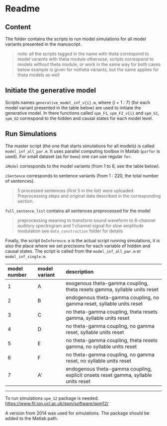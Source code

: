 # Readme

## Content

The folder contains the scripts to run model simulations for all model variants presented in the manuscript.

> note: all the scripts tagged in the name with theta correspond to model varaints with theta module
> otherwise, scripts correspond to models without theta module, or work in the same way for both cases
> below example is given for notheta variants, but the same applies for theta models as well

## Initiate the generative model

Scripts names `generative_model_inf_v{i}.m`, where {i = 1 : 7} (for each model variant presented in the table below) are used to initiate the generative model. In there functions called `spm_F1`, `spm_F2_v{i}` and `spm_G1`, `spm_G2` correspond to the hidden and causal states for each model level. 

## Run Simulations

The master script (the one that starts simulations for all models) is called `model_inf_all_par.m`. It uses parallel computing toolbox in Matlab (`parfor` is used). For small dataset (as for `Demo`) one can use regular `for`.

`iModel` corresponds to the model variants (from 1 to 6, see the table below).

`iSentence` corresponds to sentence variants (from 1 : 220, the total number of sentences).

> 5 processed sentences (first 5 in the list) were uploaded. Preprocessing steps and original data described in the corresponding section.

`full_sentence_list` contains all sentences preprocessed for the model

> preprocessing meaning to transform sound waveform to 6-channel auditory spectrogram and 1 channel signal for slow amplitude modulation
> see `data_construction` folder for details

Finally, the script `DoInference.m` is the actual script running simulations, it is also the place where we set precisions for each variable of hidden and causal states. The script is called from the `model_inf_all_par.m` or `model_inf_single.m`.

| model number | model variant | description |
| :----------- | :------------ | :----------------------------------------------------------- |
| 1 | A | exogenous theta-gamma coupling, theta resets gamma, syllable units reset |
| 2 | B | endogenous theta-gamma coupling, no gamma reset, syllable units reset |
| 3 | C | no theta-gamma coupling, theta resets gamma, syllable units reset |
| 4 | D | no theta-gamma coupling, no gamma reset, syllable units reset |
| 5 | E | no theta-gamma coupling, theta resets gamma, no syllable units reset |
| 6 | F | no theta-gamma coupling, no gamma reset, no syllable units reset |
| 7 | A' | endogenous theta-gamma coupling, explicit onsets reset gamma, syllable units reset |




----

To run simulations `spm_12` package is needed. https://www.fil.ion.ucl.ac.uk/spm/software/spm12/ 

A version from 2014 was used for simulations. 
The package should be added to the Matlab path.
